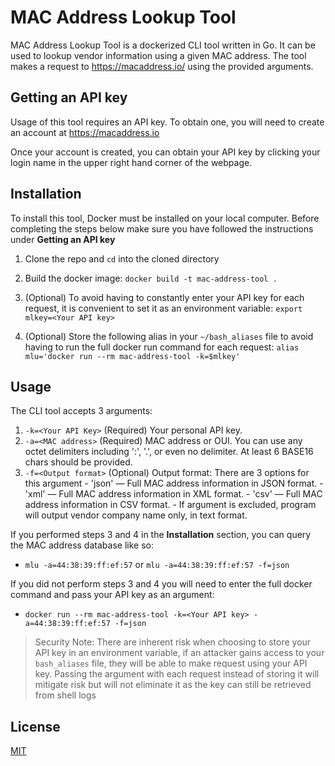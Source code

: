 # MAC Address Lookup Tool

MAC Address Lookup Tool is a dockerized CLI tool written in Go. It can be used to lookup vendor information using a given MAC address. 
The tool makes a request to https://macaddress.io/ using the provided arguments.


## Getting an API key

Usage of this tool requires an API key. To obtain one, you will need to create an account at https://macaddress.io

Once your account is created, you can obtain your API key by clicking your login name in the upper right hand corner of the webpage. 


## Installation

To install this tool, Docker must be installed on your local computer.
Before completing the steps below make sure you have followed the instructions under **Getting an API key**


1. Clone the repo and `cd` into the cloned directory

2. Build the docker image: `docker build -t mac-address-tool .`
3. (Optional) To avoid having to constantly enter your API key for each request, it is convenient to set it as an environment variable: `export mlkey=<Your API key>`
4. (Optional) Store the following alias in your `~/bash_aliases` file to avoid having to run the full docker run command for each request: `alias mlu='docker run --rm mac-address-tool -k=$mlkey'`


## Usage

The CLI tool accepts 3 arguments:
1. `-k=<Your API Key>` (Required) Your personal API key.
2. `-a=<MAC address>` (Required) MAC address or OUI. You can use any octet delimiters including ':', '.', or even no delimiter. At least 6 BASE16 chars should be provided. 
3. `-f=<Output format>` (Optional) Output format: There are 3 options for this argument 
       - 'json' — Full MAC address information in JSON format.
       - 'xml' — Full MAC address information in XML format.
       - 'csv' — Full MAC address information in CSV format.
       - If argument is excluded, program will output vendor company name only, in text format.


If you performed steps 3 and 4 in the **Installation** section, you can query the MAC address database like so:
- `mlu -a=44:38:39:ff:ef:57` or `mlu -a=44:38:39:ff:ef:57 -f=json`

If you did not perform steps 3 and 4 you will need to enter the full docker command and pass your API key as an argument:
-  `docker run --rm mac-address-tool -k=<Your API key> -a=44:38:39:ff:ef:57 -f=json`

> Security Note: There are inherent risk when choosing to store your API key in an environment variable, if an attacker gains access to your `bash_aliases` file, they will be able to make request using your API key.
> Passing the argument with each request instead of storing it will mitigate risk but will not eliminate it as the key can still be retrieved from shell logs



 
 ## License
 [MIT](https://choosealicense.com/licenses/mit/)